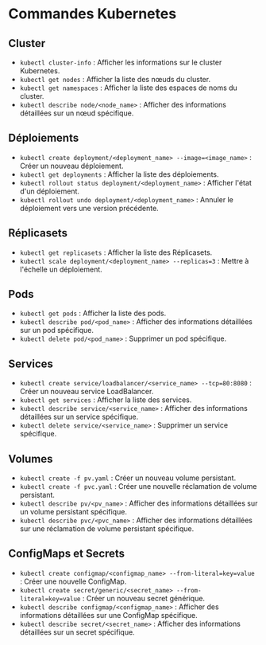 # Commandes Kubernetes

## Cluster

- `kubectl cluster-info` : Afficher les informations sur le cluster Kubernetes.
- `kubectl get nodes` : Afficher la liste des nœuds du cluster.
- `kubectl get namespaces` : Afficher la liste des espaces de noms du cluster.
- `kubectl describe node/<node_name>` : Afficher des informations détaillées sur un nœud spécifique.

## Déploiements

- `kubectl create deployment/<deployment_name> --image=<image_name>` : Créer un nouveau déploiement.
- `kubectl get deployments` : Afficher la liste des déploiements.
- `kubectl rollout status deployment/<deployment_name>` : Afficher l'état d'un déploiement.
- `kubectl rollout undo deployment/<deployment_name>` : Annuler le déploiement vers une version précédente.

## Réplicasets

- `kubectl get replicasets` : Afficher la liste des Réplicasets.
- `kubectl scale deployment/<deployment_name> --replicas=3` : Mettre à l'échelle un déploiement.

## Pods

- `kubectl get pods` : Afficher la liste des pods.
- `kubectl describe pod/<pod_name>` : Afficher des informations détaillées sur un pod spécifique.
- `kubectl delete pod/<pod_name>` : Supprimer un pod spécifique.

## Services

- `kubectl create service/loadbalancer/<service_name> --tcp=80:8080` : Créer un nouveau service LoadBalancer.
- `kubectl get services` : Afficher la liste des services.
- `kubectl describe service/<service_name>` : Afficher des informations détaillées sur un service spécifique.
- `kubectl delete service/<service_name>` : Supprimer un service spécifique.

## Volumes

- `kubectl create -f pv.yaml` : Créer un nouveau volume persistant.
- `kubectl create -f pvc.yaml` : Créer une nouvelle réclamation de volume persistant.
- `kubectl describe pv/<pv_name>` : Afficher des informations détaillées sur un volume persistant spécifique.
- `kubectl describe pvc/<pvc_name>` : Afficher des informations détaillées sur une réclamation de volume persistant spécifique.

## ConfigMaps et Secrets

- `kubectl create configmap/<configmap_name> --from-literal=key=value` : Créer une nouvelle ConfigMap.
- `kubectl create secret/generic/<secret_name> --from-literal=key=value` : Créer un nouveau secret générique.
- `kubectl describe configmap/<configmap_name>` : Afficher des informations détaillées sur une ConfigMap spécifique.
- `kubectl describe secret/<secret_name>` : Afficher des informations détaillées sur un secret spécifique.